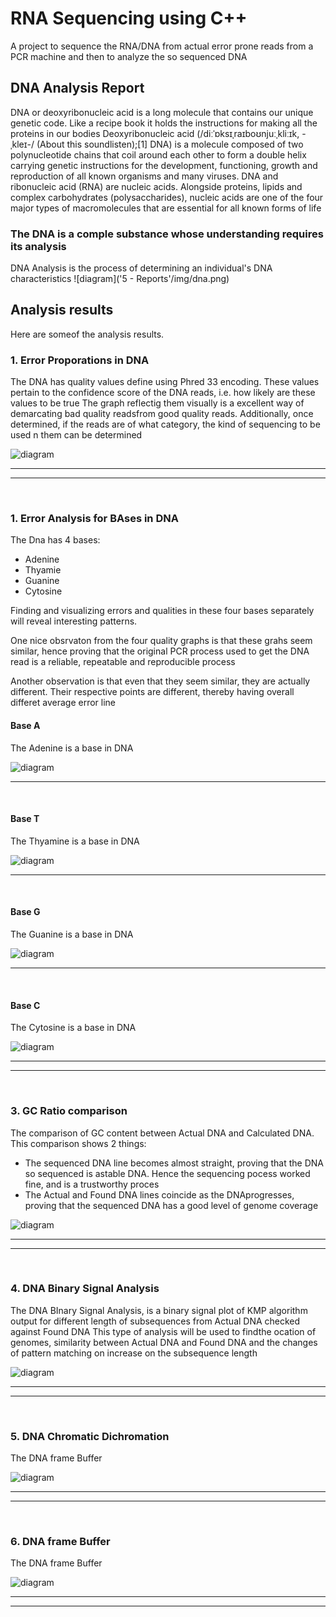 # RNA Sequencing using C++
A project to sequence the RNA/DNA from actual error prone reads from a PCR machine and then to analyze the so sequenced DNA




## DNA Analysis Report
DNA or deoxyribonucleic acid is a long molecule that contains our unique genetic code. Like a recipe book it holds the instructions for making all the proteins in our bodies
Deoxyribonucleic acid (/diːˈɒksɪˌraɪboʊnjuːˌkliːɪk, -ˌkleɪ-/ (About this soundlisten);[1] DNA) is a molecule composed of two polynucleotide chains that coil around each other to form a double helix carrying genetic instructions for the development, functioning, growth and reproduction of all known organisms and many viruses. DNA and ribonucleic acid (RNA) are nucleic acids. Alongside proteins, lipids and complex carbohydrates (polysaccharides), nucleic acids are one of the four major types of macromolecules that are essential for all known forms of life
### The DNA is a comple substance whose understanding requires its analysis
DNA Analysis is the process of determining an individual's DNA characteristics
![diagram]('5 - Reports'/img/dna.png)

## Analysis results
Here are someof the analysis results.
<br>

### 1. Error Proporations in DNA
The DNA has quality values define using Phred 33 encoding. These values pertain to the confidence score of the DNA reads, i.e. how likely are these values to be true
The graph reflectig them visually is a excellent way of demarcating bad quality readsfrom good quality reads.
Additionally, once determined, if the reads are of what category, the kind of sequencing to be used n them can be determined

![diagram]('5-Reports'/img/errorProportion.png)
<br>

<hr>
<hr>

<br>

### 1. Error Analysis for BAses in DNA
The Dna has 4 bases:
- Adenine
- Thyamie
- Guanine
- Cytosine

Finding and visualizing errors and qualities in these four bases separately will reveal interesting patterns.
<br>

One nice obsrvaton from the four quality graphs is that these grahs seem similar, hence proving that the original PCR process used to get the DNA read is a reliable, repeatable and reproducible process

Another observation is that even that they seem similar, they are actually different. Their respective points are different, thereby having overall differet average error line

#### Base A 
The Adenine is a base in DNA

![diagram]('5-Reports'/img/ErrorInBaseA.png)
<br>

<hr>

<br>


#### Base T
The Thyamine is a base in DNA

![diagram]('5-Reports'/img/ErrorInBaseT.png)
<br>

<hr>

<br>

#### Base G 
The Guanine is a base in DNA

![diagram]('5-Reports'/img/ErrorInBaseG.png)
<br>

<hr>

<br>

#### Base C 
The Cytosine is a base in DNA

![diagram]('5-Reports'/img/ErrorInBaseC.png)
<br>

<hr>
<hr>

<br>

### 3. GC Ratio comparison
The comparison of GC content between Actual DNA and Calculated DNA. This comparison shows 2 things:
- The sequenced DNA line becomes almost straight, proving that the DNA so sequenced is astable DNA. Hence the sequencing pocess worked fine, and is a trustworthy proces
- The Actual and Found DNA lines coincide as the DNAprogresses, proving that the sequenced DNA has a good level of genome coverage

![diagram]('5-Reports'/img/GCcontentComparison.png)
<br>

<hr>
<hr>

<br>

### 4. DNA Binary Signal Analysis
The DNA BInary Signal Analysis, is a binary signal plot of KMP algorithm output for different length of subsequences from Actual DNA checked against Found DNA
This type of analysis will be used to findthe ocation of genomes, similarity between Actual DNA and Found DNA and the changes of pattern matching on increase on the subsequence length

![diagram]('5-Reports'/img/BinaryDNAAnalysis.png)
<br>

<hr>
<hr>

<br>



### 5. DNA Chromatic Dichromation
The DNA frame Buffer

![diagram]('5-Reports'/img/ChromaticDichromation.png)
<br>

<hr>
<hr>

<br>



### 6. DNA frame Buffer
The DNA frame Buffer

![diagram]('5-Reports'/img/DNABufferFrame.png)
<br>

<hr>
<hr>

<br>
